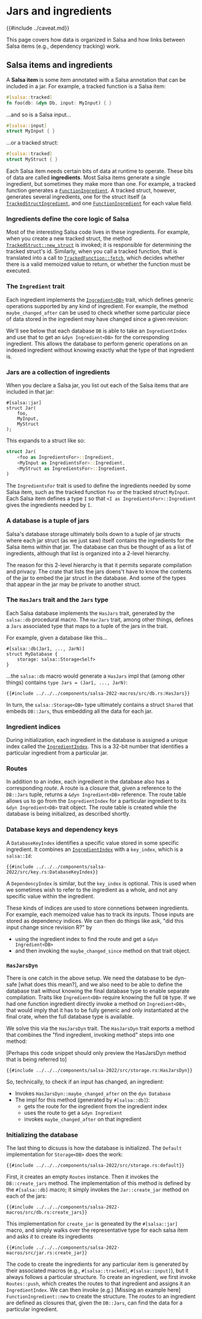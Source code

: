 # Jars and ingredients

{{#include ../caveat.md}}

This page covers how data is organized in Salsa and how links between Salsa items (e.g., dependency tracking) work.

## Salsa items and ingredients 

A **Salsa item** is some item annotated with a Salsa annotation that can be included in a jar.
For example, a tracked function is a Salsa item:

```rust
#[salsa::tracked]
fn foo(db: &dyn Db, input: MyInput) { }
```

...and so is a Salsa input...

```rust
#[salsa::input]
struct MyInput { }
```

...or a tracked struct:

```rust
#[salsa::tracked]
struct MyStruct { }
```

Each Salsa item needs certain bits of data at runtime to operate.
These bits of data are called **ingredients**.
Most Salsa items generate a single ingredient, but sometimes they make more than one.
For example, a tracked function generates a [`FunctionIngredient`].
A tracked struct, however, generates several ingredients, one for the struct itself (a [`TrackedStructIngredient`],
and one [`FunctionIngredient`] for each value field.

[`FunctionIngredient`]: https://github.com/salsa-rs/salsa/blob/becaade31e6ebc58cd0505fc1ee4b8df1f39f7de/components/salsa-2022/src/function.rs#L42
[`TrackedStructIngredient`]: https://github.com/salsa-rs/salsa/blob/becaade31e6ebc58cd0505fc1ee4b8df1f39f7de/components/salsa-2022/src/tracked_struct.rs#L18

### Ingredients define the core logic of Salsa

Most of the interesting Salsa code lives in these ingredients.
For example, when you create a new tracked struct, the method [`TrackedStruct::new_struct`] is invoked;
it is responsible for determining the tracked struct's id.
Similarly, when you call a tracked function, that is translated into a call to [`TrackedFunction::fetch`],
which decides whether there is a valid memoized value to return,
or whether the function must be executed.

[`TrackedStruct::new_struct`]: https://github.com/salsa-rs/salsa/blob/becaade31e6ebc58cd0505fc1ee4b8df1f39f7de/components/salsa-2022/src/tracked_struct.rs#L76
[`TrackedFunction::fetch`]: https://github.com/salsa-rs/salsa/blob/becaade31e6ebc58cd0505fc1ee4b8df1f39f7de/components/salsa-2022/src/function/fetch.rs#L15

### The `Ingredient` trait

Each ingredient implements the [`Ingredient<DB>`] trait, which defines generic operations supported by any kind of ingredient.
For example, the method `maybe_changed_after` can be used to check whether some particular piece of data stored in the ingredient may have changed since a given revision:

[`Ingredient<DB>`]: https://github.com/salsa-rs/salsa/blob/becaade31e6ebc58cd0505fc1ee4b8df1f39f7de/components/salsa-2022/src/ingredient.rs#L15
[`maybe_changed_after`]: https://github.com/salsa-rs/salsa/blob/becaade31e6ebc58cd0505fc1ee4b8df1f39f7de/components/salsa-2022/src/ingredient.rs#L21-L22

We'll see below that each database `DB` is able to take an `IngredientIndex` and use that to get an `&dyn Ingredient<DB>` for the corresponding ingredient.
This allows the database to perform generic operations on an indexed ingredient without knowing exactly what the type of that ingredient is.

### Jars are a collection of ingredients

When you declare a Salsa jar, you list out each of the Salsa items that are included in that jar:

```rust,ignore
#[salsa::jar]
struct Jar(
    foo,
    MyInput,
    MyStruct
);
```

This expands to a struct like so:

```rust
struct Jar(
    <foo as IngredientsFor>::Ingredient,
    <MyInput as IngredientsFor>::Ingredient,
    <MyStruct as IngredientsFor>::Ingredient,
)
```

The `IngredientsFor` trait is used to define the ingredients needed by some Salsa item, such as the tracked function `foo` or the tracked struct `MyInput`.
Each Salsa item defines a type `I` so that `<I as IngredientsFor>::Ingredient` gives the ingredients needed by `I`.

### A database is a tuple of jars

Salsa's database storage ultimately boils down to a tuple of jar structs
where each jar struct (as we just saw) itself contains the ingredients
for the Salsa items within that jar.
The database can thus be thought of as a list of ingredients,
although that list is organized into a 2-level hierarchy.

The reason for this 2-level hierarchy is that it permits separate compilation and privacy.
The crate that lists the jars doens't have to know the contents of the jar to embed the jar struct in the database.
And some of the types that appear in the jar may be private to another struct.

### The `HasJars` trait and the `Jars` type

Each Salsa database implements the `HasJars` trait,
generated by the `salsa::db` procedural macro.
The `HarJars` trait, among other things, defines a `Jars` associated type that maps to a tuple of the jars in the trait.

For example, given a database like this...

```rust,ignore
#[salsa::db(Jar1, ..., JarN)]
struct MyDatabase {
    storage: salsa::Storage<Self>
}
```

...the `salsa::db` macro would generate a `HasJars` impl that (among other things) contains `type Jars = (Jar1, ..., JarN)`:

```rust,ignore
{{#include ../../../components/salsa-2022-macros/src/db.rs:HasJars}}
```

In turn, the `salsa::Storage<DB>` type ultimately contains a struct `Shared` that embeds `DB::Jars`, thus embedding all the data for each jar.

### Ingredient indices

During initialization, each ingredient in the database is assigned a unique index called the [`IngredientIndex`].
This is a 32-bit number that identifies a particular ingredient from a particular jar.

[`IngredientIndex`]: https://github.com/salsa-rs/salsa/blob/becaade31e6ebc58cd0505fc1ee4b8df1f39f7de/components/salsa-2022/src/routes.rs#L5-L9

### Routes

In addition to an index, each ingredient in the database also has a corresponding *route*.
A route is a closure that, given a reference to the `DB::Jars` tuple,
returns a `&dyn Ingredient<DB>` reference.
The route table allows us to go from the `IngredientIndex` for a particular ingredient
to its `&dyn Ingredient<DB>` trait object.
The route table is created while the database is being initialized,
as described shortly.

### Database keys and dependency keys

A `DatabaseKeyIndex` identifies a specific value stored in some specific ingredient.
It combines an [`IngredientIndex`] with a `key_index`, which is a `salsa::Id`:

```rust,ignore
{{#include ../../../components/salsa-2022/src/key.rs:DatabaseKeyIndex}}
```

A `DependencyIndex` is similar, but the `key_index` is optional.
This is used when we sometimes wish to refer to the ingredient as a whole, and not any specific value within the ingredient.

These kinds of indices are used to store connetions between ingredients.
For example, each memoized value has to track its inputs.
Those inputs are stored as dependency indices. 
We can then do things like ask, "did this input change since revision R?" by

* using the ingredient index to find the route and get a `&dyn Ingredient<DB>`
* and then invoking the `maybe_changed_since` method on that trait object.

### `HasJarsDyn`

There is one catch in the above setup.
We need the database to be dyn-safe [what does this mean?], and we also need to be able to define the database trait without knowing the final database type to enable separate compilation.
Traits like `Ingredient<DB>` require knowing the full `DB` type.
If we had one function ingredient directly invoke a method on `Ingredient<DB>`, that would imply that it has to be fully generic and only instantiated at the final crate, when the full database type is available.

We solve this via the `HasJarsDyn` trait. The `HasJarsDyn` trait exports a method that combines the "find ingredient, invoking method" steps into one method:

[Perhaps this code snippet should only preview the HasJarsDyn method that is being referred to]
```rust,ignore
{{#include ../../../components/salsa-2022/src/storage.rs:HasJarsDyn}}
```

So, technically, to check if an input has changed, an ingredient:

* Invokes `HasJarsDyn::maybe_changed_after` on the `dyn Database`
* The impl for this method (generated by `#[salsa::db]`):
    * gets the route for the ingredient from the ingredient index
    * uses the route to get a `&dyn Ingredient`
    * invokes `maybe_changed_after` on that ingredient

### Initializing the database

The last thing to dicsuss is how the database is initialized.
The `Default` implementation for `Storage<DB>` does the work:

```rust,ignore
{{#include ../../../components/salsa-2022/src/storage.rs:default}}
```

First, it creates an empty `Routes` instance.
Then it invokes the `DB::create_jars` method.
The implementation of this method is defined by the `#[salsa::db]` macro; it simply invokes the `Jar::create_jar` method on each of the jars:

```rust,ignore
{{#include ../../../components/salsa-2022-macros/src/db.rs:create_jars}}
```

This implementation for `create_jar` is geneated by the `#[salsa::jar]` macro, and simply walks over the representative type for each salsa item and asks *it* to create its ingredients

```rust,ignore
{{#include ../../../components/salsa-2022-macros/src/jar.rs:create_jar}}
```

The code to create the ingredients for any particular item is generated by their associated macros (e.g., `#[salsa::tracked]`, `#[salsa::input]`), but it always follows a particular structure.
To create an ingredient, we first invoke `Routes::push`, which creates the routes to that ingredient and assigns it an `IngredientIndex`.
We can then invoke (e.g.) [Missing an example here] `FunctionIngredient::new` to create the structure.
The *routes* to an ingredient are defined as closures that, given the `DB::Jars`, can find the data for a particular ingredient.
